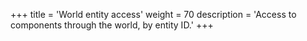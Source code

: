 +++
title = 'World entity access'
weight = 70
description = 'Access to components through the world, by entity ID.'
+++